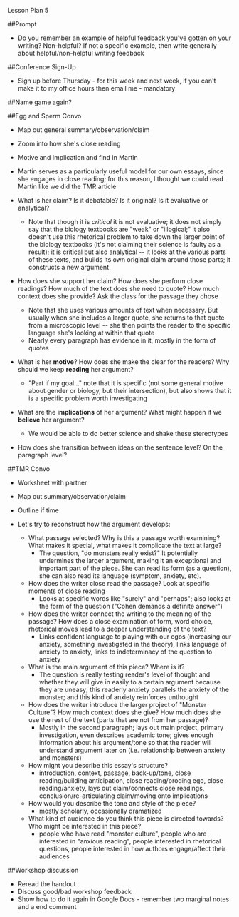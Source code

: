 Lesson Plan 5

##Prompt
- Do you remember an example of helpful feedback you've gotten on your writing? Non-helpful? If not a specific example, then write generally about helpful/non-helpful writing feedback

##Conference Sign-Up
- Sign up before Thursday - for this week and next week, if you can't make it to my office hours then email me - mandatory

##Name game again?

##Egg and Sperm Convo
- Map out general summary/observation/claim
- Zoom into how she's close reading
- Motive and Implication and find in Martin

- Martin serves as a particularly useful model for our own essays, since she engages in close reading; for this reason, I thought we could read Martin like we did the TMR article
- What is her claim? Is it debatable? Is it original? Is it evaluative or analytical?
    - Note that though it is _critical_ it is not evaluative; it does not simply say that the biology textbooks are "weak" or "illogical;" it also doesn't use this rhetorical problem to take down the larger point of the biology textbooks (it's not claiming their science is faulty as a result); it is critical but also analytical -- it looks at the various parts of these texts, and builds its own original claim around those parts; it constructs a new argument   
- How does she support her claim? How does she perform close readings? How much of the text does she need to quote? How much context does she provide? Ask the class for the passage they chose
    - Note that she uses various amounts of text when necessary. But usually when she includes a larger quote, she returns to that quote from a microscopic level -- she then points the reader to the specific language she's looking at within that quote
    - Nearly every paragraph has evidence in it, mostly in the form of quotes
- What is her **motive**? How does she make the clear for the readers? Why should we keep **reading** her argument?
    - "Part if my goal..." note that it is specific (not some general motive about gender or biology, but their intersection), but also shows that it is a specific problem worth investigating
- What are the **implications** of her argument? What might happen if we **believe** her argument?
    - We would be able to do better science and shake these stereotypes
- How does she transition between ideas on the sentence level? On the paragraph level?

##TMR Convo
- Worksheet with partner
- Map out summary/observation/claim
- Outline if time

- Let's try to reconstruct how the argument develops:
  - What passage selected? Why is this a passage worth examining? What makes it special, what makes it complicate the text at large?
    - The question, "do monsters really exist?" It potentially undermines the larger argument, making it an exceptional and important part of the piece. She can read its form (as a question), she can also read its language (symptom, anxiety, etc).
  - How does the writer close read the passage? Look at specific moments of close reading
    - Looks at specific words like "surely" and "perhaps"; also looks at the form of the question ("Cohen demands a definite answer")
  - How does the writer connect the writing to the meaning of the passage? How does a close examination of form, word choice, rhetorical moves lead to a deeper understanding of the text?
    - Links confident language to playing with our egos (increasing our anxiety, something investigated in the theory), links language of anxiety to anxiety, links to indeterminacy of the question to anxiety
  - What is the main argument of this piece? Where is it?
    - The question is really testing reader's level of thought and whether they will give in easily to a certain argument because they are uneasy; this readerly anxiety parallels the anxiety of the monster; and this kind of anxiety reinforces unthought  
  - How does the writer introduce the larger project of "Monster Culture"? How much context does she give? How much does she use the rest of the text (parts that are not from her passage)?
    - Mostly in the second paragraph; lays out main project, primary investigation, even describes academic tone; gives enough information about his argument/tone so that the reader will understand argument later on (i.e. relationship between anxiety and monsters)
  - How might you describe this essay's structure?
    - introduction, context, passage, back-up/tone, close reading/building anticipation, close reading/proding ego, close reading/anxiety, lays out claim/connects close readings, conclusion/re-articulating claim/moving onto implications
  - How would you describe the tone and style of the piece?
    - mostly scholarly, occasionally dramatized
  - What kind of audience do you think this piece is directed towards? Who might be interested in this piece?
    - people who have read "monster culture", people who are interested in "anxious reading", people interested in rhetorical questions, people interested in how authors engage/affect their audiences  

##Workshop discussion
- Reread the handout
- Discuss good/bad workshop feedback
- Show how to do it again in Google Docs - remember two marginal notes and a end comment
